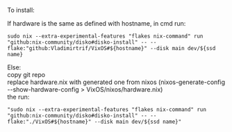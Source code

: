 To install:  

If hardware is the same as defined with hostname, in cmd run:
```
sudo nix --extra-experimental-features "flakes nix-command" run "github:nix-community/disko#disko-install" -- --flake:"github:Vladimirtrif/VixOS#${hostname}" --disk main dev/${ssd name}
```

Else:  
copy git repo  
replace hardware.nix with generated one from nixos (nixos-generate-config --show-hardware-config > VixOS/nixos/hardware.nix)  
the run:
```
"sudo nix --extra-experimental-features "flakes nix-command" run "github:nix-community/disko#disko-install" -- --flake:"./VixOS#${hostname}" --disk main dev/${ssd name}"
```
